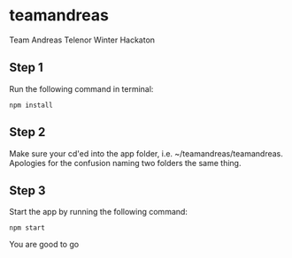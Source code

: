 # teamandreas
Team Andreas Telenor Winter Hackaton

## Step 1
Run the following command in terminal:
```
npm install
```

## Step 2
Make sure your cd'ed into the app folder, i.e. ~/teamandreas/teamandreas. Apologies for the confusion naming two folders the same thing. 

## Step 3
Start the app by running the following command: 
````
npm start
````

You are good to go

